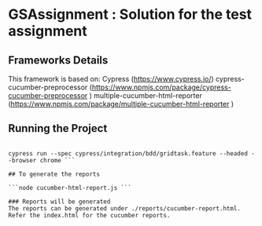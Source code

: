# GSAssignment : Solution for the test assignment

## Frameworks Details 
This framework is based on:
Cypress (https://www.cypress.io/)
cypress-cucumber-preprocessor (https://www.npmjs.com/package/cypress-cucumber-preprocessor  )
multiple-cucumber-html-reporter (https://www.npmjs.com/package/multiple-cucumber-html-reporter )

## Running the Project

```npm install

cypress run --spec cypress/integration/bdd/gridtask.feature --headed --browser chrome ```

## To generate the reports

```node cucumber-html-report.js ```

### Reports will be generated 
The reports can be generated under ./reports/cucumber-report.html. Refer the index.html for the cucumber reports.

